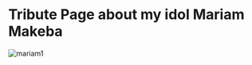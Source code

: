 # Tribute Page about my idol Mariam Makeba

![mariam1](https://user-images.githubusercontent.com/33894183/44079902-b1a74d66-9faa-11e8-8009-c79bcafe2559.png)
